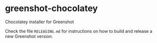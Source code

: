 # greenshot-chocolatey
Chocolatey installer for Greenshot

Check the file `RELEASING.md` for instructions on how to build and release a new Greenshot version.
